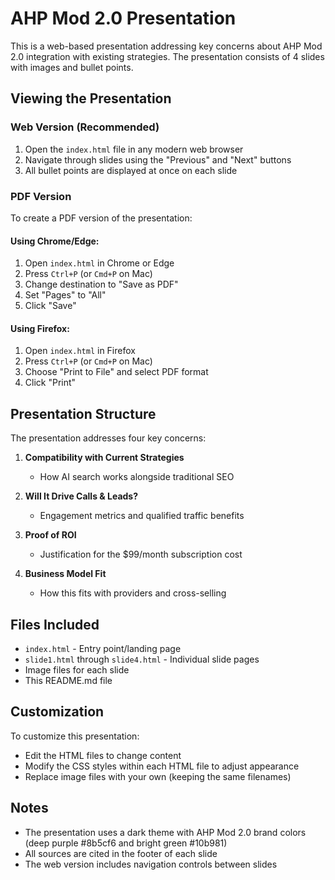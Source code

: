 # AHP Mod 2.0 Presentation

This is a web-based presentation addressing key concerns about AHP Mod 2.0 integration with existing strategies. The presentation consists of 4 slides with images and bullet points.

## Viewing the Presentation

### Web Version (Recommended)
1. Open the `index.html` file in any modern web browser
2. Navigate through slides using the "Previous" and "Next" buttons
3. All bullet points are displayed at once on each slide

### PDF Version
To create a PDF version of the presentation:

#### Using Chrome/Edge:
1. Open `index.html` in Chrome or Edge
2. Press `Ctrl+P` (or `Cmd+P` on Mac)
3. Change destination to "Save as PDF"
4. Set "Pages" to "All"
5. Click "Save"

#### Using Firefox:
1. Open `index.html` in Firefox
2. Press `Ctrl+P` (or `Cmd+P` on Mac)
3. Choose "Print to File" and select PDF format
4. Click "Print"

## Presentation Structure

The presentation addresses four key concerns:

1. **Compatibility with Current Strategies**
   - How AI search works alongside traditional SEO

2. **Will It Drive Calls & Leads?**
   - Engagement metrics and qualified traffic benefits

3. **Proof of ROI**
   - Justification for the $99/month subscription cost

4. **Business Model Fit**
   - How this fits with providers and cross-selling

## Files Included

- `index.html` - Entry point/landing page
- `slide1.html` through `slide4.html` - Individual slide pages
- Image files for each slide
- This README.md file

## Customization

To customize this presentation:
- Edit the HTML files to change content
- Modify the CSS styles within each HTML file to adjust appearance
- Replace image files with your own (keeping the same filenames)

## Notes

- The presentation uses a dark theme with AHP Mod 2.0 brand colors (deep purple #8b5cf6 and bright green #10b981)
- All sources are cited in the footer of each slide
- The web version includes navigation controls between slides

